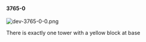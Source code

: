 #### 3765-0
![dev-3765-0-0.png](https://github.com/lil-lab/nlvr/raw/master/nlvr/dev/images/3/dev-3765-0-0.png "dev-3765-0-0.png")

There is exactly one tower with a yellow block at base